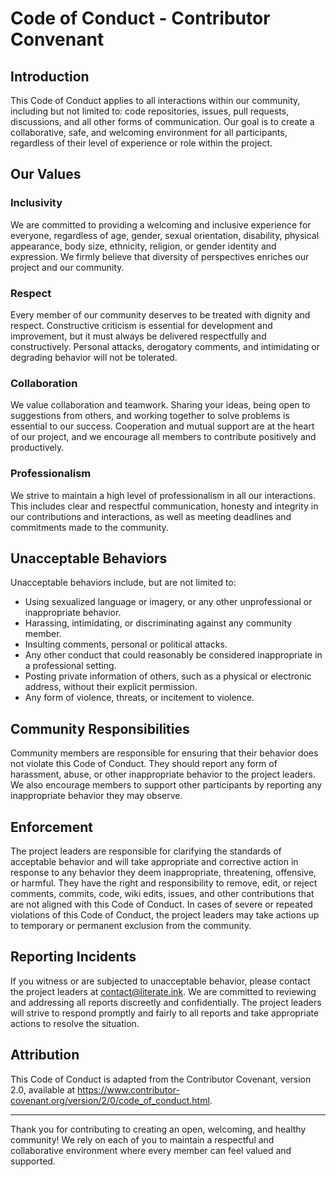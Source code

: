# Code of Conduct - Contributor Convenant

## Introduction

This Code of Conduct applies to all interactions within our community, including but not limited to: code repositories, issues, pull requests, discussions, and all other forms of communication. Our goal is to create a collaborative, safe, and welcoming environment for all participants, regardless of their level of experience or role within the project.

## Our Values

### Inclusivity

We are committed to providing a welcoming and inclusive experience for everyone, regardless of age, gender, sexual orientation, disability, physical appearance, body size, ethnicity, religion, or gender identity and expression. We firmly believe that diversity of perspectives enriches our project and our community.

### Respect

Every member of our community deserves to be treated with dignity and respect. Constructive criticism is essential for development and improvement, but it must always be delivered respectfully and constructively. Personal attacks, derogatory comments, and intimidating or degrading behavior will not be tolerated.

### Collaboration

We value collaboration and teamwork. Sharing your ideas, being open to suggestions from others, and working together to solve problems is essential to our success. Cooperation and mutual support are at the heart of our project, and we encourage all members to contribute positively and productively.

### Professionalism

We strive to maintain a high level of professionalism in all our interactions. This includes clear and respectful communication, honesty and integrity in our contributions and interactions, as well as meeting deadlines and commitments made to the community.

## Unacceptable Behaviors

Unacceptable behaviors include, but are not limited to:

- Using sexualized language or imagery, or any other unprofessional or inappropriate behavior.
- Harassing, intimidating, or discriminating against any community member.
- Insulting comments, personal or political attacks.
- Any other conduct that could reasonably be considered inappropriate in a professional setting.
- Posting private information of others, such as a physical or electronic address, without their explicit permission.
- Any form of violence, threats, or incitement to violence.

## Community Responsibilities

Community members are responsible for ensuring that their behavior does not violate this Code of Conduct. They should report any form of harassment, abuse, or other inappropriate behavior to the project leaders. We also encourage members to support other participants by reporting any inappropriate behavior they may observe.

## Enforcement

The project leaders are responsible for clarifying the standards of acceptable behavior and will take appropriate and corrective action in response to any behavior they deem inappropriate, threatening, offensive, or harmful. They have the right and responsibility to remove, edit, or reject comments, commits, code, wiki edits, issues, and other contributions that are not aligned with this Code of Conduct. In cases of severe or repeated violations of this Code of Conduct, the project leaders may take actions up to temporary or permanent exclusion from the community.

## Reporting Incidents

If you witness or are subjected to unacceptable behavior, please contact the project leaders at contact@literate.ink. We are committed to reviewing and addressing all reports discreetly and confidentially. The project leaders will strive to respond promptly and fairly to all reports and take appropriate actions to resolve the situation.

## Attribution

This Code of Conduct is adapted from the Contributor Covenant, version 2.0, available at https://www.contributor-covenant.org/version/2/0/code_of_conduct.html.

----

Thank you for contributing to creating an open, welcoming, and healthy community! We rely on each of you to maintain a respectful and collaborative environment where every member can feel valued and supported.
